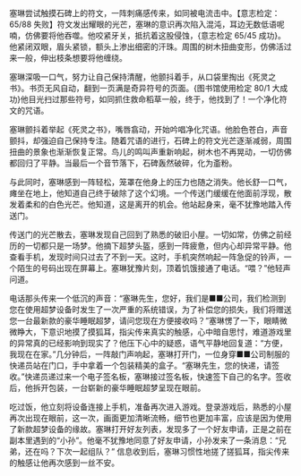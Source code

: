 塞琳尝试触摸石碑上的符文，一阵刺痛感传来，如同被电流击中。【意志检定：65/88 失败】符文发出耀眼的光芒，塞琳的意识再次陷入混沌，耳边无数低语呢喃，仿佛要将他吞噬。他咬紧牙关，抵抗着这股侵蚀，{意志检定 65/45 成功}。他紧闭双眼，眉头紧锁，额头上渗出细密的汗珠。周围的树木扭曲变形，仿佛活过来一般，伸出枝条想要将他缠绕。

塞琳深吸一口气，努力让自己保持清醒，他颤抖着手，从口袋里掏出《死灵之书》。书页无风自动，翻到一页满是奇异符号的页面。{图书馆使用检定 80/1 大成功}他目光扫过那些符号，如同抓住救命稻草一般，终于，他找到了！一个净化符文的咒语。

塞琳颤抖着举起《死灵之书》，嘴唇翕动，开始吟唱净化咒语。他脸色苍白，声音颤抖，却强迫自己保持专注。随着咒语的进行，石碑上的符文光芒逐渐减弱，周围扭曲的景象也渐渐恢复正常。鸟儿的鸣叫声重新响起，树木也不再晃动，一切仿佛都回归了平静。当最后一个音节落下，石碑轰然破碎，化为齑粉。

与此同时，塞琳感到一阵轻松，笼罩在他身上的压力也随之消失。他长舒一口气，瘫坐在地上，他知道自己终于破除了这个幻境。一个传送门缓缓在他面前浮现，散发着柔和的白色光芒。他知道，这是离开的机会。他站起身来，毫不犹豫地踏入传送门。

传送门的光芒散去，塞琳发现自己回到了熟悉的破旧小屋。一切如常，仿佛之前经历的一切都只是一场梦。他摘下超梦头盔，感到一阵疲惫，但内心却异常平静。他查看手机，发现时间只过去了不到一天。这时，手机突然响起一阵急促的铃声，一个陌生的号码出现在屏幕上。塞琳犹豫片刻，顶着饥饿接通了电话。“喂？”他轻声问道。

电话那头传来一个低沉的声音：“塞琳先生，您好，我们是■■公司，我们检测到您在使用超梦设备时发生了一次严重的系统错误，为了补偿您的损失，我们将赠送您一台最新款的豪华睡眠超梦，请问您现在方便接收吗？”塞琳愣了一下，眼睛微微睁大，下意识地摸了摸狐耳，指尖传来真实的触感，心中暗自思忖，难道游戏里的异常真的已经影响到现实了？他压下心中的疑惑，语气平静地回复道：“方便，我现在在家。”几分钟后，一阵敲门声响起，塞琳打开门，一位身穿■■公司制服的快递员站在门口，手中拿着一个包装精美的盒子。“塞琳先生，您的快递，请签收。”快递员递过来一个电子签名板，塞琳接过签名板，快速签下自己的名字。签收后，他拆开包装，一台崭新的豪华睡眠超梦呈现在眼前。

吃过饭，他立刻将设备连接上手机，准备再次进入游戏。登录游戏后，熟悉的小屋再次出现在眼前，这一次，画面更加清晰流畅，细节也更加丰富，应该是因为使用了新款超梦设备的缘故。塞琳打开好友列表，发现多了一个好友申请，正是之前在副本里遇到的“小孙”。他毫不犹豫地同意了好友申请，小孙发来了一条消息：“兄弟，还在吗？下次一起组队？” 信息收到后，塞琳习惯性地搓了搓狐耳，指尖传来的触感让他再次感到一丝不安。